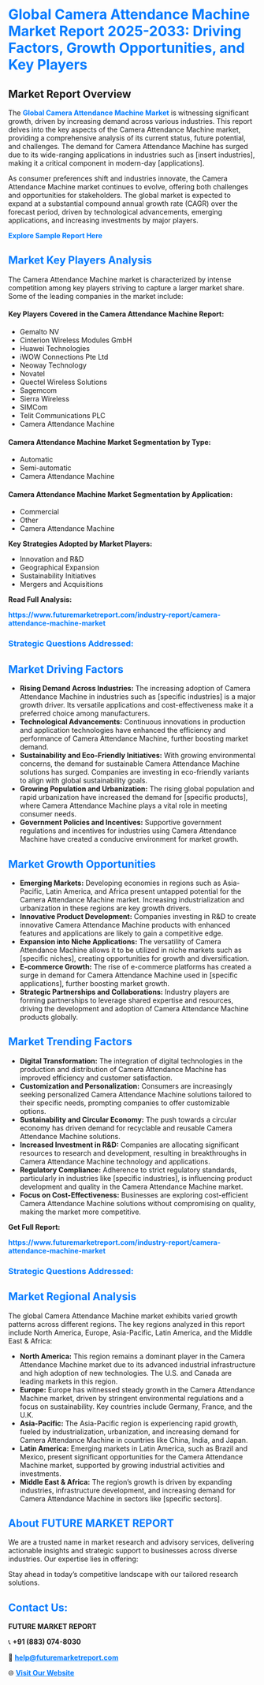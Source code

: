 <h1 style="color: #007BFF;">Global Camera Attendance Machine Market Report 2025-2033: Driving Factors, Growth Opportunities, and Key Players</h1>

<section id="overview">
<h2>Market Report Overview</h2>
<p>The <a href="https://www.futuremarketreport.com/industry-report/camera-attendance-machine-market" style="color: #007BFF; text-decoration: none;"><strong>Global Camera Attendance Machine Market</strong></a> is witnessing significant growth, driven by increasing demand across various industries. This report delves into the key aspects of the Camera Attendance Machine market, providing a comprehensive analysis of its current status, future potential, and challenges. The demand for Camera Attendance Machine has surged due to its wide-ranging applications in industries such as [insert industries], making it a critical component in modern-day [applications].</p>
<p>As consumer preferences shift and industries innovate, the Camera Attendance Machine market continues to evolve, offering both challenges and opportunities for stakeholders. The global market is expected to expand at a substantial compound annual growth rate (CAGR) over the forecast period, driven by technological advancements, emerging applications, and increasing investments by major players.</p>
</section>

<section id="overview">
<p><a href="https://www.futuremarketreport.com/request-sample/reportId=98523" style="color: #007BFF; text-decoration: none;"><strong>Explore Sample Report Here</strong></a></p>
</section>

<section id="key-players">
<h2 style="color: #007BFF;">Market Key Players Analysis</h2>
<p>The Camera Attendance Machine market is characterized by intense competition among key players striving to capture a larger market share. Some of the leading companies in the market include:</p>
<h4>Key Players Covered in the Camera Attendance Machine Report:</h4>
<ul><li>Gemalto NV</li><li>Cinterion Wireless Modules GmbH</li><li>Huawei Technologies</li><li>iWOW Connections Pte Ltd</li><li>Neoway Technology</li><li>Novatel</li><li>Quectel Wireless Solutions</li><li>Sagemcom</li><li>Sierra Wireless</li><li>SIMCom</li><li>Telit Communications PLC</li><li>Camera Attendance Machine</li></ul>
<h4>Camera Attendance Machine Market Segmentation by Type:</h4>
<ul><li>Automatic</li><li>Semi-automatic</li><li>Camera Attendance Machine</li></ul>

<h4>Camera Attendance Machine Market Segmentation by Application:</h4>
<ul><li>Commercial</li><li>Other</li><li>Camera Attendance Machine</li></ul>
<p><strong>Key Strategies Adopted by Market Players:</strong></p>
<ul>
<li>Innovation and R&D</li>
<li>Geographical Expansion</li>
<li>Sustainability Initiatives</li>
<li>Mergers and Acquisitions</li>
</ul>
</section>

<section>
<p><strong>Read Full Analysis: </strong></p><a href="https://www.futuremarketreport.com/industry-report/camera-attendance-machine-market" style="color: #007BFF; text-decoration: none;"><strong>https://www.futuremarketreport.com/industry-report/camera-attendance-machine-market</strong></a>
<h3 style="color: #007BFF;">Strategic Questions Addressed:</h3>
</section>

<section id="driving-factors">
<h2 style="color: #007BFF;">Market Driving Factors</h2>
<ul>
<li><strong>Rising Demand Across Industries:</strong> The increasing adoption of Camera Attendance Machine in industries such as [specific industries] is a major growth driver. Its versatile applications and cost-effectiveness make it a preferred choice among manufacturers.</li>
<li><strong>Technological Advancements:</strong> Continuous innovations in production and application technologies have enhanced the efficiency and performance of Camera Attendance Machine, further boosting market demand.</li>
<li><strong>Sustainability and Eco-Friendly Initiatives:</strong> With growing environmental concerns, the demand for sustainable Camera Attendance Machine solutions has surged. Companies are investing in eco-friendly variants to align with global sustainability goals.</li>
<li><strong>Growing Population and Urbanization:</strong> The rising global population and rapid urbanization have increased the demand for [specific products], where Camera Attendance Machine plays a vital role in meeting consumer needs.</li>
<li><strong>Government Policies and Incentives:</strong> Supportive government regulations and incentives for industries using Camera Attendance Machine have created a conducive environment for market growth.</li>
</ul>
</section>

<section id="growth-opportunities">
<h2 style="color: #007BFF;">Market Growth Opportunities</h2>
<ul>
<li><strong>Emerging Markets:</strong> Developing economies in regions such as Asia-Pacific, Latin America, and Africa present untapped potential for the Camera Attendance Machine market. Increasing industrialization and urbanization in these regions are key growth drivers.</li>
<li><strong>Innovative Product Development:</strong> Companies investing in R&D to create innovative Camera Attendance Machine products with enhanced features and applications are likely to gain a competitive edge.</li>
<li><strong>Expansion into Niche Applications:</strong> The versatility of Camera Attendance Machine allows it to be utilized in niche markets such as [specific niches], creating opportunities for growth and diversification.</li>
<li><strong>E-commerce Growth:</strong> The rise of e-commerce platforms has created a surge in demand for Camera Attendance Machine used in [specific applications], further boosting market growth.</li>
<li><strong>Strategic Partnerships and Collaborations:</strong> Industry players are forming partnerships to leverage shared expertise and resources, driving the development and adoption of Camera Attendance Machine products globally.</li>
</ul>
</section>

<section id="trending-factors">
<h2 style="color: #007BFF;">Market Trending Factors</h2>
<ul>
<li><strong>Digital Transformation:</strong> The integration of digital technologies in the production and distribution of Camera Attendance Machine has improved efficiency and customer satisfaction.</li>
<li><strong>Customization and Personalization:</strong> Consumers are increasingly seeking personalized Camera Attendance Machine solutions tailored to their specific needs, prompting companies to offer customizable options.</li>
<li><strong>Sustainability and Circular Economy:</strong> The push towards a circular economy has driven demand for recyclable and reusable Camera Attendance Machine solutions.</li>
<li><strong>Increased Investment in R&D:</strong> Companies are allocating significant resources to research and development, resulting in breakthroughs in Camera Attendance Machine technology and applications.</li>
<li><strong>Regulatory Compliance:</strong> Adherence to strict regulatory standards, particularly in industries like [specific industries], is influencing product development and quality in the Camera Attendance Machine market.</li>
<li><strong>Focus on Cost-Effectiveness:</strong> Businesses are exploring cost-efficient Camera Attendance Machine solutions without compromising on quality, making the market more competitive.</li>
</ul>
</section>

<section>
<p><strong>Get Full Report: </strong></p><a href="https://www.futuremarketreport.com/industry-report/camera-attendance-machine-market" style="color: #007BFF; text-decoration: none;"><strong>https://www.futuremarketreport.com/industry-report/camera-attendance-machine-market</strong></a>
<h3 style="color: #007BFF;">Strategic Questions Addressed:</h3>
</section>


<section id="regional-analysis">
<h2 style="color: #007BFF;">Market Regional Analysis</h2>
<p>The global Camera Attendance Machine market exhibits varied growth patterns across different regions. The key regions analyzed in this report include North America, Europe, Asia-Pacific, Latin America, and the Middle East & Africa:</p>
<ul>
<li><strong>North America:</strong> This region remains a dominant player in the Camera Attendance Machine market due to its advanced industrial infrastructure and high adoption of new technologies. The U.S. and Canada are leading markets in this region.</li>
<li><strong>Europe:</strong> Europe has witnessed steady growth in the Camera Attendance Machine market, driven by stringent environmental regulations and a focus on sustainability. Key countries include Germany, France, and the U.K.</li>
<li><strong>Asia-Pacific:</strong> The Asia-Pacific region is experiencing rapid growth, fueled by industrialization, urbanization, and increasing demand for Camera Attendance Machine in countries like China, India, and Japan.</li>
<li><strong>Latin America:</strong> Emerging markets in Latin America, such as Brazil and Mexico, present significant opportunities for the Camera Attendance Machine market, supported by growing industrial activities and investments.</li>
<li><strong>Middle East & Africa:</strong> The region’s growth is driven by expanding industries, infrastructure development, and increasing demand for Camera Attendance Machine in sectors like [specific sectors].</li>
</ul>
</section>

<footer>
<h2 style="color: #007BFF;">About FUTURE MARKET REPORT</h2>
<p>We are a trusted name in market research and advisory services, delivering actionable insights and strategic support to businesses across diverse industries. Our expertise lies in offering:</p>

<p>Stay ahead in today’s competitive landscape with our tailored research solutions.</p>

<h2 style="color: #007BFF;">Contact Us:</h2>
<p><strong>FUTURE MARKET REPORT</strong></p>
<p>📞 <strong>+91 (883) 074-8030</strong></p>
<p>📧 <strong><a href="mailto:help@futuremarketreport.com" style="color: #007BFF;">help@futuremarketreport.com</a></strong></p>
<p>🌐 <strong><a href="https://www.futuremarketreport.com/" style="color: #007BFF;">Visit Our Website</a></strong></p>
</footer>